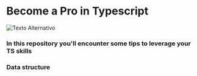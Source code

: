# Become a Pro in Typescript

![Texto Alternativo](https://soud.ir/uploads/articles/160/1703071863_typescript-چیست؟-چرا-باید-از-تایپ-اسکریپت-استفاده-کنیم؟.webp)

### In this repository you'll encounter some tips to leverage your TS skills

### Data structure
